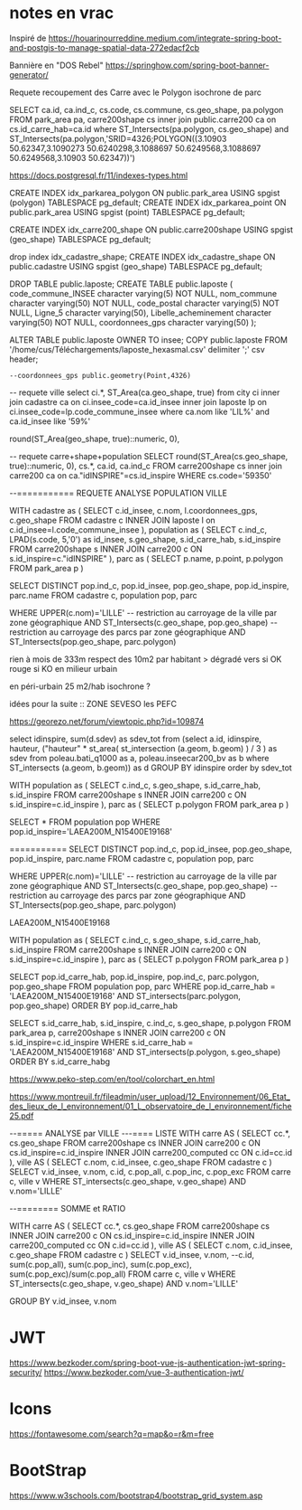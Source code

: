 # notes en vrac

Inspiré de 
   https://houarinourreddine.medium.com/integrate-spring-boot-and-postgis-to-manage-spatial-data-272edacf2cb
   
Bannière en "DOS Rebel"
   https://springhow.com/spring-boot-banner-generator/
   
   
Requete recoupement des Carre avec le Polygon isochrone de parc

SELECT ca.id, ca.ind_c, cs.code, cs.commune, cs.geo_shape, pa.polygon
 FROM park_area pa, carre200shape cs inner join public.carre200 ca on cs.id_carre_hab=ca.id
 where ST_Intersects(pa.polygon, cs.geo_shape) and ST_Intersects(pa.polygon,'SRID=4326;POLYGON((3.10903 50.62347,3.1090273 50.6240298,3.1088697 50.6249568,3.1088697 50.6249568,3.10903 50.62347))')
	 
	 
	 
https://docs.postgresql.fr/11/indexes-types.html
	 
CREATE INDEX idx_parkarea_polygon
    ON public.park_area USING spgist
    (polygon)
    TABLESPACE pg_default;
CREATE INDEX idx_parkarea_point
    ON public.park_area USING spgist
    (point)
    TABLESPACE pg_default;
    
CREATE INDEX idx_carre200_shape
    ON public.carre200shape USING spgist
    (geo_shape)
    TABLESPACE pg_default;

drop index idx_cadastre_shape;
CREATE INDEX idx_cadastre_shape
    ON public.cadastre USING spgist
    (geo_shape)
    TABLESPACE pg_default;
    
    
DROP TABLE public.laposte;
CREATE TABLE public.laposte (
	code_commune_INSEE character varying(5) NOT NULL,
	nom_commune character varying(50) NOT NULL,
	code_postal character varying(5) NOT NULL,
	Ligne_5 character varying(50),
	Libelle_acheminement character varying(50) NOT NULL,
	coordonnees_gps character varying(50)
);

ALTER TABLE public.laposte OWNER TO insee;
COPY public.laposte FROM '/home/cus/Téléchargements/laposte_hexasmal.csv' delimiter ';' csv header; 


	--coordonnees_gps public.geometry(Point,4326)
	
-- requete ville
select ci.*, ST_Area(ca.geo_shape, true)
from city ci 
	inner join cadastre ca on ci.insee_code=ca.id_insee
	inner join laposte lp on ci.insee_code=lp.code_commune_insee
where ca.nom like 'LIL%' and ca.id_insee like '59%'


round(ST_Area(geo_shape, true)::numeric, 0),

-- requete carre+shape+population
SELECT 
	round(ST_Area(cs.geo_shape, true)::numeric, 0),
	cs.*, ca.id, ca.ind_c
FROM carre200shape cs inner join carre200 ca on ca."idINSPIRE"=cs.id_inspire
WHERE cs.code='59350'





--===========  REQUETE ANALYSE POPULATION VILLE

WITH 
 cadastre as (
	 SELECT c.id_insee, c.nom, l.coordonnees_gps, c.geo_shape
	 FROM cadastre c INNER JOIN laposte l on c.id_insee=l.code_commune_insee
  ),
  population as (
	  SELECT c.ind_c, LPAD(s.code, 5,'0') as id_insee, s.geo_shape, s.id_carre_hab, s.id_inspire
	  FROM carre200shape s INNER JOIN carre200 c ON s.id_inspire=c."idINSPIRE"
  ),
  parc as (
  	SELECT p.name, p.point, p.polygon FROM park_area p
  )

SELECT DISTINCT pop.ind_c, pop.id_insee, pop.geo_shape, pop.id_inspire, parc.name
FROM 
	cadastre c, 
	population pop,
	parc 

WHERE UPPER(c.nom)='LILLE' 
-- restriction au carroyage de la ville par zone géographique
AND ST_Intersects(c.geo_shape, pop.geo_shape)
-- restriction au carroyage des parcs par zone géographique
AND ST_Intersects(pop.geo_shape, parc.polygon)



rien à mois de 333m
respect des 10m2 par habitant > dégradé vers si OK rouge si KO
en milieur urbain

en péri-urbain
25 m2/hab 
isochrone ?



idées pour la suite ::
ZONE SEVESO
les PEFC



https://georezo.net/forum/viewtopic.php?id=109874

select idinspire, sum(d.sdev) as sdev_tot 
from 
    (select a.id, idinspire, hauteur, ("hauteur" * st_area( st_intersection (a.geom, b.geom) ) / 3 ) as sdev
    from 
    poleau.bati_q1000 as a, 
    poleau.inseecar200_bv as b
    where
    ST_intersects (a.geom, b.geom)) as d
GROUP BY idinspire order by sdev_tot

  
  
WITH 
  population as (
	SELECT c.ind_c, s.geo_shape, s.id_carre_hab, s.id_inspire
	FROM	carre200shape s 
		INNER JOIN carre200 c 
		ON s.id_inspire=c.id_inspire
  ),
  parc as (
  	SELECT p.polygon FROM park_area p
  )
  
SELECT *
FROM population pop
WHERE pop.id_inspire='LAEA200M_N15400E19168'


===========
SELECT DISTINCT pop.ind_c, pop.id_insee, pop.geo_shape, pop.id_inspire, parc.name
FROM 
	cadastre c, 
	population pop,
	parc 

WHERE UPPER(c.nom)='LILLE' 
-- restriction au carroyage de la ville par zone géographique
AND ST_Intersects(c.geo_shape, pop.geo_shape)
-- restriction au carroyage des parcs par zone géographique
AND ST_Intersects(pop.geo_shape, parc.polygon)

  
LAEA200M_N15400E19168



WITH 
  population as (
	SELECT c.ind_c, s.geo_shape, s.id_carre_hab, s.id_inspire
	FROM	carre200shape s 
		INNER JOIN carre200 c 
		ON s.id_inspire=c.id_inspire
  ),
  parc as (
  	SELECT p.polygon FROM park_area p
  )

SELECT pop.id_carre_hab, pop.id_inspire, pop.ind_c, parc.polygon, pop.geo_shape
FROM population pop, parc
WHERE pop.id_carre_hab = 'LAEA200M_N15400E19168'
AND ST_intersects(parc.polygon, pop.geo_shape)
ORDER BY pop.id_carre_hab


SELECT s.id_carre_hab, s.id_inspire, c.ind_c, s.geo_shape, p.polygon
FROM park_area p, carre200shape s INNER JOIN carre200 c ON s.id_inspire=c.id_inspire
WHERE s.id_carre_hab = 'LAEA200M_N15400E19168' AND ST_intersects(p.polygon, s.geo_shape)
ORDER BY s.id_carre_habg



https://www.peko-step.com/en/tool/colorchart_en.html

https://www.montreuil.fr/fileadmin/user_upload/12_Environnement/06_Etat_des_lieux_de_l_environnement/01_L_observatoire_de_l_environnement/fiche25.pdf



--=====    ANALYSE par VILLE
---==== LISTE 
WITH 
 carre AS (
	SELECT cc.*, cs.geo_shape
	FROM 
		carre200shape cs  INNER JOIN carre200 c 
			ON cs.id_inspire=c.id_inspire
		INNER JOIN carre200_computed cc ON c.id=cc.id
	),
  ville AS (
  	SELECT c.nom, c.id_insee, c.geo_shape FROM cadastre c
  )
SELECT v.id_insee, v.nom, c.id, c.pop_all, c.pop_inc, c.pop_exc
FROM carre c, ville v
WHERE ST_intersects(c.geo_shape, v.geo_shape)
AND v.nom='LILLE'

--======== SOMME et RATIO

WITH 
 carre AS (
	SELECT cc.*, cs.geo_shape
	FROM 
		carre200shape cs  
		INNER JOIN carre200 c ON cs.id_inspire=c.id_inspire
		INNER JOIN carre200_computed cc ON c.id=cc.id
	),
  ville AS (
  	SELECT c.nom, c.id_insee, c.geo_shape FROM cadastre c
  )
SELECT v.id_insee, v.nom, 
--c.id, 
sum(c.pop_all), sum(c.pop_inc), sum(c.pop_exc), sum(c.pop_exc)/sum(c.pop_all)
FROM carre c, ville v
WHERE ST_intersects(c.geo_shape, v.geo_shape)
AND v.nom='LILLE'

GROUP BY v.id_insee, v.nom



#  JWT
https://www.bezkoder.com/spring-boot-vue-js-authentication-jwt-spring-security/
https://www.bezkoder.com/vue-3-authentication-jwt/

# Icons
https://fontawesome.com/search?q=map&o=r&m=free

# BootStrap
https://www.w3schools.com/bootstrap4/bootstrap_grid_system.asp